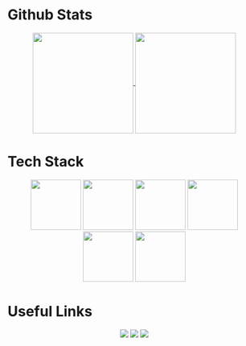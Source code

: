 <h1>Github Stats</h1>
<section align="center">
  <a href="https://github.com/rumaier/github-readme-stats">
  <img height=200 align="center" src="https://github-readme-stats.vercel.app/api?username=rumaier&theme=material-palenight" />
</a>
<a href="https://github.com/rumaier/convoychat">
  <img height=200 align="center" src="https://github-readme-stats.vercel.app/api/top-langs?username=rumaier&theme=material-palenight&layout=compact&card_width=320" />
</a>
</section> 
<h1>Tech Stack</h1>
<section align="center" >
  <img src="https://cdn.jsdelivr.net/gh/devicons/devicon@latest/icons/lua/lua-original.svg" width="100" />
  <img src="https://cdn.jsdelivr.net/gh/devicons/devicon@latest/icons/html5/html5-original.svg" width="100" />
  <img src="https://cdn.jsdelivr.net/gh/devicons/devicon@latest/icons/css3/css3-original.svg" width="100" />
  <img src="https://cdn.jsdelivr.net/gh/devicons/devicon@latest/icons/javascript/javascript-original.svg" width="100" />
  <img src="https://cdn.jsdelivr.net/gh/devicons/devicon@latest/icons/typescript/typescript-original.svg" width="100" />
  <img src="https://cdn.jsdelivr.net/gh/devicons/devicon@latest/icons/react/react-original.svg" width="100" />
</section>
<h1>Useful Links</h1>
<section align="center">
  <a href="https://discord.gg/rscripts" target="_blank"><img src="https://github.com/user-attachments/assets/93483cab-6a28-4f4d-88d3-92520a0f81bb"></a>
  <a href="https://www.rscripts.store/" target="_blank"><img src="https://github.com/user-attachments/assets/f1642eaf-348a-4699-88f2-57c929f149a7"></a>
  <a href="https://rscripts.gitbook.io/" target="_blank"><img src="https://github.com/user-attachments/assets/7131f16b-ee85-42ea-85fd-a493b8cc31ef"></a>
</section>
<!---
rumaier/rumaier is a ✨ special ✨ repository because its `README.md` (this file) appears on your GitHub profile.
You can click the Preview link to take a look at your changes.
---> 

